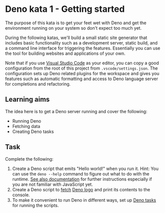 # Deno kata 1 - Getting started

The purpose of this kata is to get your feet wet with Deno and get the environment running on your system so don't expect too much yet.

During the following katas, we'll build a small static site generator that includes basic functionality such as a development server, static build, and a command line interface for triggering the features. Essentially you can use the tool for building websites and applications of your own.

Note that if you use [Visual Studio Code](https://code.visualstudio.com/) as your editor, you can copy a good configuration from the root of this project from `.vscode/settings.json`. The configuration sets up Deno related plugins for the workspace and gives you features such as automatic formatting and access to Deno language server for completions and refactoring.

## Learning aims

The idea here is to get a Deno server running and cover the following:

* Running Deno
* Fetching data
* Creating Deno tasks

## Task

Complete the following:

1. Create a Deno script that emits "Hello world!" when you run it. Hint: You can use the `deno --help` command to figure out what to do with the runtime. [See also documentation](https://deno.land/manual@v1.32.1/getting_started/first_steps) for further instructions especially if you are not familiar with JavaScript yet.
2. Create a Deno script to [fetch](https://developer.mozilla.org/en-US/docs/Web/API/Fetch_API) [Deno logo](https://deno.land/logo.svg) and print its contents to the console.
3. To make it convenient to run Deno in different ways, set up [Deno tasks](https://deno.land/manual@v1.32.1/tools/task_runner) for running the scripts.
